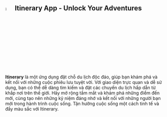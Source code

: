 ## [<img src="https://github.com/zukhen/travel_app/assets/103345372/03fd65bc-12ac-44f7-ae1a-86e333b609a1" width="5%"/>](https://github.com/zukhen/travel_app/assets/103345372/03fd65bc-12ac-44f7-ae1a-86e333b609a1) Itinerary App - Unlock Your Adventures

**Itinerary** là một ứng dụng đặt chỗ du lịch độc đáo, giúp bạn khám phá và kết nối với những cuộc phiêu lưu tuyệt vời. Với giao diện trực quan và dễ sử dụng, bạn có thể dễ dàng tìm kiếm và đặt các chuyến du lịch hấp dẫn từ khắp nơi trên thế giới. Hãy mở rộng tầm mắt và khám phá những điểm đến mới, cùng tạo nên những kỷ niệm đáng nhớ và kết nối với những người bạn mới trong hành trình cuộc sống. Tận hưởng cuộc sống một cách tinh tế và đầy màu sắc với Itinerary.
